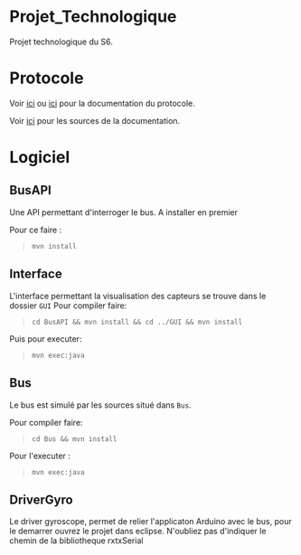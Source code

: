 # Projet_Technologique
Projet technologique du S6.

# Protocole
Voir [ici](http://norips.github.io/slate) ou [ici](http://raphael.druon.emi.u-bordeaux1.fr/ProjetTechno/slate/index.html) pour la documentation du protocole.

Voir [ici](http://github.com/norips/slate) pour les sources de la documentation.

# Logiciel

## BusAPI

Une API permettant d'interroger le bus. A installer en premier

Pour ce faire :

> `mvn install`

## Interface
L'interface permettant la visualisation des capteurs se trouve dans le dossier `GUI`
Pour compiler faire:
> `cd BusAPI && mvn install && cd ../GUI && mvn install`

Puis pour executer:
> `mvn exec:java`

## Bus

Le bus est simulé par les sources situé dans `Bus`.

Pour compiler faire:

> `cd Bus && mvn install`

Pour l'executer :

> `mvn exec:java`

## DriverGyro

Le driver gyroscope, permet de relier l'applicaton Arduino avec le bus, pour le demarrer ouvrez le projet dans eclipse.
N'oubliez pas d'indiquer le chemin de la bibliotheque rxtxSerial
